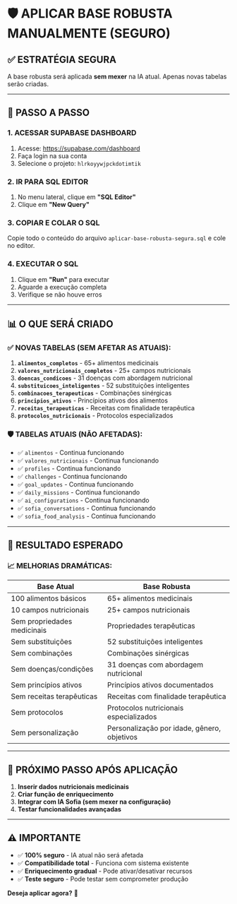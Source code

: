# 🛡️ APLICAR BASE ROBUSTA MANUALMENTE (SEGURO)

## ✅ **ESTRATÉGIA SEGURA**

A base robusta será aplicada **sem mexer** na IA atual. Apenas novas tabelas serão criadas.

---

## 🎯 **PASSO A PASSO**

### **1. ACESSAR SUPABASE DASHBOARD**
1. Acesse: https://supabase.com/dashboard
2. Faça login na sua conta
3. Selecione o projeto: `hlrkoyywjpckdotimtik`

### **2. IR PARA SQL EDITOR**
1. No menu lateral, clique em **"SQL Editor"**
2. Clique em **"New Query"**

### **3. COPIAR E COLAR O SQL**
Copie todo o conteúdo do arquivo `aplicar-base-robusta-segura.sql` e cole no editor.

### **4. EXECUTAR O SQL**
1. Clique em **"Run"** para executar
2. Aguarde a execução completa
3. Verifique se não houve erros

---

## 📊 **O QUE SERÁ CRIADO**

### **✅ NOVAS TABELAS (SEM AFETAR AS ATUAIS):**

1. **`alimentos_completos`** - 65+ alimentos medicinais
2. **`valores_nutricionais_completos`** - 25+ campos nutricionais
3. **`doencas_condicoes`** - 31 doenças com abordagem nutricional
4. **`substituicoes_inteligentes`** - 52 substituições inteligentes
5. **`combinacoes_terapeuticas`** - Combinações sinérgicas
6. **`principios_ativos`** - Princípios ativos dos alimentos
7. **`receitas_terapeuticas`** - Receitas com finalidade terapêutica
8. **`protocolos_nutricionais`** - Protocolos especializados

### **🛡️ TABELAS ATUAIS (NÃO AFETADAS):**
- ✅ `alimentos` - Continua funcionando
- ✅ `valores_nutricionais` - Continua funcionando
- ✅ `profiles` - Continua funcionando
- ✅ `challenges` - Continua funcionando
- ✅ `goal_updates` - Continua funcionando
- ✅ `daily_missions` - Continua funcionando
- ✅ `ai_configurations` - Continua funcionando
- ✅ `sofia_conversations` - Continua funcionando
- ✅ `sofia_food_analysis` - Continua funcionando

---

## 🚀 **RESULTADO ESPERADO**

### **📈 MELHORIAS DRAMÁTICAS:**

| **Base Atual** | **Base Robusta** |
|---|---|
| 100 alimentos básicos | 65+ alimentos medicinais |
| 10 campos nutricionais | 25+ campos nutricionais |
| Sem propriedades medicinais | Propriedades terapêuticas |
| Sem substituições | 52 substituições inteligentes |
| Sem combinações | Combinações sinérgicas |
| Sem doenças/condições | 31 doenças com abordagem nutricional |
| Sem princípios ativos | Princípios ativos documentados |
| Sem receitas terapêuticas | Receitas com finalidade terapêutica |
| Sem protocolos | Protocolos nutricionais especializados |
| Sem personalização | Personalização por idade, gênero, objetivos |

---

## 🎯 **PRÓXIMO PASSO APÓS APLICAÇÃO**

1. **Inserir dados nutricionais medicinais**
2. **Criar função de enriquecimento**
3. **Integrar com IA Sofia (sem mexer na configuração)**
4. **Testar funcionalidades avançadas**

---

## ⚠️ **IMPORTANTE**

- ✅ **100% seguro** - IA atual não será afetada
- ✅ **Compatibilidade total** - Funciona com sistema existente
- ✅ **Enriquecimento gradual** - Pode ativar/desativar recursos
- ✅ **Teste seguro** - Pode testar sem comprometer produção

**Deseja aplicar agora?** 🚀





